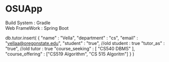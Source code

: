 # OSUApp

Build System  : Gradle  
Web FrameWork : Spring Boot  

db.tutor.insert(
	{ 
		"name" : "Vella", 
		"department" : "cs", 
		"email" : "vellaa@oregonstate.edu", 
		"student" : "true", //old student : true 
		"tutor_as" : "true", //old tutor : true 
		"course_seeking" : [ "CS540 DBMS" ], 
		"course_offering" : ["CS519 Algorithm", "CS 515 Algoritm"] 
	}
)
